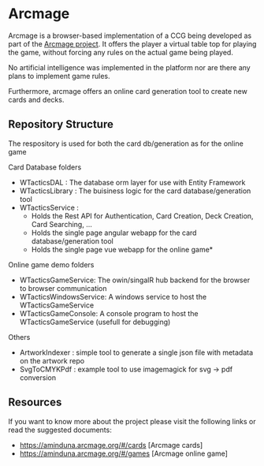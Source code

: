 Arcmage
=======

Arcmage is a browser-based implementation of a CCG being developed as part 
of the [Arcmage project](https://arcmage.org). It offers the player a virtual 
table top for playing the game, without forcing any rules on the actual 
game being played.

No artificial intelligence was implemented in the platform nor are there any 
plans to implement game rules.

Furthermore, arcmage offers an online card generation tool to create new cards 
and decks.

Repository Structure
--------------------

The respository is used for both the card db/generation as for the online game

Card Database folders

* WTacticsDAL : The database orm layer for use with Entity Framework
* WTacticsLibrary : The buisiness logic for the card database/generation tool 
* WTacticsService : 
  * Holds the Rest API for Authentication, Card Creation, Deck Creation, Card Searching, ...
  * Holds the single page angular webapp for the card database/generation tool
  * Holds the single page vue webapp for the online game*

Online game demo folders

* WTacticsGameService: The owin/singalR hub backend for the browser to browser communication
* WTacticsWindowsService: A windows service to host the WTacticsGameService
* WTacticsGameConsole: A console program to host the WTacticsGameService (usefull for debugging)

Others
* ArtworkIndexer : simple tool to generate a single json file with metadata on the artwork repo
* SvgToCMYKPdf : example tool to use imagemagick for svg -> pdf conversion

Resources
---------

If you want to know more about the project please visit the following links or 
read the suggested documents:
- https://aminduna.arcmage.org/#/cards [Arcmage cards]
- https://aminduna.arcmage.org/#/games [Arcmage online game]
